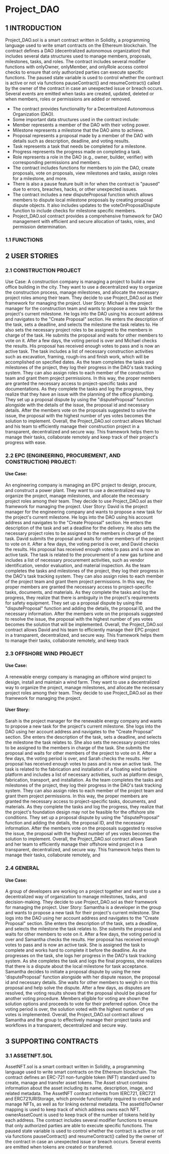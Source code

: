 # Project_DAO
## 1	INTRODUCTION
Project_DAO.sol is a smart contract written in Solidity, a programming language used to write smart contracts on the Ethereum blockchain. The contract defines a DAO (decentralized autonomous organization) that includes several data structures used to manage members, proposals, milestones, tasks, and roles.
The contract includes several modifier functions with onlyOwner, onlyMember, and onlyRole access control checks to ensure that only authorized parties can execute specific functions.
The paused state variable is used to control whether the contract is active or not via functions pauseContract() and resumeContract() called by the owner of the contract in case an unexpected issue or breach occurs.
Several events are emitted when tasks are created, updated, deleted or when members, roles or permissions are added or removed.
-	The contract provides functionality for a Decentralized Autonomous Organization (DAO).
-	Some important data structures used in the contract include:
  -	Member represents a member of the DAO with their voting power.
  -	Milestone represents a milestone that the DAO aims to achieve.
  -	Proposal represents a proposal made by a member of the DAO with details such as description, deadline, and voting results.
  -	Task represents a task that needs be completed for a milestone.
  -	Progress represents the progress made on completing a task.
  -	Role represents a role in the DAO (e.g., owner, builder, verifier) with corresponding permissions and members.
-	The contract includes functions for members to join the DAO, create proposals, vote on proposals, view milestones and tasks, assign roles for a milestone, and more.
-	There is also a pause feature built in for when the contract is "paused" due to errors, breaches, hacks, or other unexpected issues.
-	The contract includes a new disputeProposal function which allows members to dispute local milestone proposals by creating proposal dispute objects. It also includes updates to the voteOnProposalDispute function to include checks for milestone specific members.
-	Project_DAO.sol contract provides a comprehensive framework for DAO management with efficient and secure allocation of tasks, roles, and permission determination.

### 1.1	FUNCTIONS


## 2	USER STORIES
### 2.1	CONSTRUCTION PROJECT
Use Case:
A construction company is managing a project to build a new office building in the city. They want to use a decentralized way to organize the construction process, manage milestones, and allocate the necessary project roles among their team. They decide to use Project_DAO.sol as their framework for managing the project.
User Story:
Michael is the project manager for the construction team and wants to propose a new task for the project's current milestone. He logs into the DAO using his account address and navigates to the "Create Proposal" section. He enters the description of the task, sets a deadline, and selects the milestone the task relates to. He also sets the necessary project roles to be assigned to the members in charge of the task. He submits the proposal and waits for other members to vote on it.
After a few days, the voting period is over and Michael checks the results. His proposal has received enough votes to pass and is now an active task. The task includes a list of necessary construction activities such as excavation, framing, rough-ins and finish work, which will be accomplished on specified dates.
As the team completes the tasks and milestones of the project, they log their progress in the DAO's task tracking system. They can also assign roles to each member of the construction team and grant them project permissions. In this way, the proper members are granted the necessary access to project-specific tasks and documentations.
As they complete the tasks and log the progress, they realize that they have an issue with the planning of the office plumbing. They set up a proposal dispute by using the "disputeProposal" function alongside with the details of the issue, the proposal id and necessary details. After the members vote on the proposals suggested to solve the issue, the proposal with the highest number of yes votes becomes the solution to implement.
Overall, the Project_DAO.sol contract allows Michael and his team to efficiently manage their construction project in a transparent, decentralized and secure way. This framework helps them to manage their tasks, collaborate remotely and keep track of their project's progress with ease.
### 2.2	EPC (ENGINEERING, PROCUREMENT, AND CONSTRUCTION) PROJECT:
#### Use Case:
An engineering company is managing an EPC project to design, procure, and construct a power plant. They want to use a decentralized way to organize the project, manage milestones, and allocate the necessary project roles among their team. They decide to use Project_DAO.sol as their framework for managing the project.
User Story:
David is the project manager for the engineering company and wants to propose a new task for the project's current milestone. He logs into the DAO using his account address and navigates to the "Create Proposal" section. He enters the description of the task and set a deadline for the delivery. He also sets the necessary project roles to be assigned to the members in charge of the task. David submits the proposal and waits for other members of the project to vote on it.
After a few days, the voting period is over, and David checks the results. His proposal has received enough votes to pass and is now an active task. The task is related to the procurement of a new gas turbine and includes a list of necessary procurement activities, such as vendor identification, vendor evaluation, and material inspection.
As the team completes the tasks and milestones of the project, they log their progress in the DAO's task tracking system. They can also assign roles to each member of the project team and grant them project permissions. In this way, the proper members are granted the necessary access to project-specific tasks, documents, and materials.
As they complete the tasks and log the progress, they realize that there is ambiguity in the project's requirements for safety equipment. They set up a proposal dispute by using the "disputeProposal" function and adding the details, the proposal ID, and the necessary information. After the members vote on the proposals suggested to resolve the issue, the proposal with the highest number of yes votes becomes the solution that will be implemented.
Overall, the Project_DAO.sol contract allows David and his team to efficiently manage their EPC project in a transparent, decentralized, and secure way. This framework helps them to manage their tasks, collaborate remotely, and keep track
### 2.3	OFFSHORE WIND PROJECT
#### Use Case:
A renewable energy company is managing an offshore wind project to design, install and maintain a wind farm. They want to use a decentralized way to organize the project, manage milestones, and allocate the necessary project roles among their team. They decide to use Project_DAO.sol as their framework for managing the project.

#### User Story:
Sarah is the project manager for the renewable energy company and wants to propose a new task for the project's current milestone. She logs into the DAO using her account address and navigates to the "Create Proposal" section. She enters the description of the task, sets a deadline, and selects the milestone the task relates to. She also sets the necessary project roles to be assigned to the members in charge of the task. She submits the proposal and waits for other members of the project to vote on it.
After a few days, the voting period is over, and Sarah checks the results. Her proposal has received enough votes to pass and is now an active task. The task is related to the fabrication and installation of a floating wind turbine platform and includes a list of necessary activities, such as platform design, fabrication, transport, and installation.
As the team completes the tasks and milestones of the project, they log their progress in the DAO's task tracking system. They can also assign roles to each member of the project team and grant them project permissions. In this way, the proper members are granted the necessary access to project-specific tasks, documents, and materials.
As they complete the tasks and log the progress, they realize that the project's foundation design may not be feasible for the offshore site conditions. They set up a proposal dispute by using the "disputeProposal" function and adding the details, the proposal ID, and the necessary information. After the members vote on the proposals suggested to resolve the issue, the proposal with the highest number of yes votes becomes the solution to implement.
Overall, the Project_DAO.sol contract allows Sarah and her team to efficiently manage their offshore wind project in a transparent, decentralized, and secure way. This framework helps them to manage their tasks, collaborate remotely, and
### 2.4	GENERAL 
#### Use Case:
A group of developers are working on a project together and want to use a decentralized way of organization to manage milestones, tasks, and decision-making. They decide to use Project_DAO.sol as their framework for managing the project.
User Story:
Samantha is a developer in the group and wants to propose a new task for their project's current milestone. She logs into the DAO using her account address and navigates to the "Create Proposal" section. She enters the description of the task, sets a deadline, and selects the milestone the task relates to. She submits the proposal and waits for other members to vote on it.
After a few days, the voting period is over and Samantha checks the results. Her proposal has received enough votes to pass and is now an active task. She is assigned the task to complete and works hard to complete it before the deadline. As she progresses on the task, she logs her progress in the DAO's task tracking system.
As she completes the task and logs the final progress, she realizes that there is a dispute about the local milestone for task acceptance. Samantha decides to initiate a proposal dispute by using the new 'disputeProposal' function alongside with her dispute reason, the proposal id and necessary details. She waits for other members to weigh in on this proposal and help solve the dispute.
After a few days, as disputes are resolved, the voting results shows that the proposal should be placed for another voting procedure. Members eligible for voting are shown the solution options and proceeds to vote for their preferred option. Once the voting period is over, the solution voted with the highest number of yes votes is implemented.
Overall, the Project_DAO.sol contract allows Samantha and the group to effectively manage their project tasks and workflows in a transparent, decentralized and secure way.
## 3	SUPPORTING CONTRACTS
### 3.1	ASSETNFT.SOL 
AssetNFT.sol is a smart contract written in Solidity, a programming language used to write smart contracts on the Ethereum blockchain. The contract defines an ERC-721 non-fungible token (NFT) standard used to create, manage and transfer asset tokens.
The Asset struct contains information about the asset including its name, description, image, and related metadata.
The AssetNFT contract inherits from IERC721, ERC721 and ERC721URIStorage, which provide functionality required to create and manage NFTs, as well as for linking external metadata.
The assetIdToOwner mapping is used to keep track of which address owns each NFT. ownerAssetCount is used to keep track of the number of tokens held by each address.
The contract includes several modifier functions to ensure that only authorized parties are able to execute specific functions.
The paused state variable is used to control whether the contract is active or not via functions pauseContract() and resumeContract() called by the owner of the contract in case an unexpected issue or breach occurs.
Several events are emitted when tokens are created or transferred.
